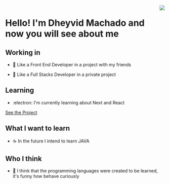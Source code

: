 <img align="right" src=https://raw.githubusercontent.com/gist/MachadoDl/f72727a5bf04526f0a7ee4c69b10dd7b/raw/d4b845fedc83dcde76842f44aeaa8bf45725edd7/GitCard.svg/>
<h1>Hello! I'm Dheyvid Machado and now you will see about me</h1>

<h2>Working in</h2>

- 👯 Like a Front End Developer in a project with my friends

[]()

- :closed_lock_with_key: Like a Full Stacks Developer in a private project
<h2>Learning</h2>

- :electron: I'm currently learning about Next and React

[See the Project]()

<h2>What I want to learn</h2>

- :coffee: In the future I intend to learn JAVA

<h2>Who I think</h2>

- :eyes: I think that the programming languages were created to be learned, it's funny how behave curiously

